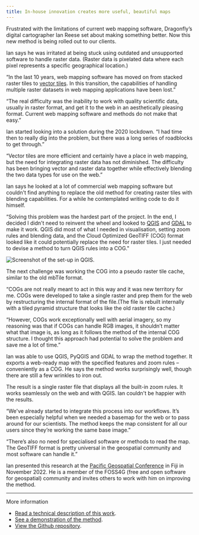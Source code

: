 ```yaml
---
title: In-house innovation creates more useful, beautiful maps
---
```


Frustrated with the limitations of current web mapping software, Dragonfly’s
digital cartographer Ian Reese set about making
something better. Now this new method is being rolled out to our clients.

<!--more-->

Ian says he was irritated at being stuck using outdated and unsupported software
to handle raster data. (Raster data is pixelated data where each pixel
represents a specific geographical location.)

“In the last 10 years, web mapping software has moved on from stacked raster
tiles to [vector tiles](https://en.wikipedia.org/wiki/Vector_tiles). In this
transition, the capabilities of handling multiple raster datasets in web mapping
applications have been lost.”

“The real difficulty was the inability to work with quality scientific data,
usually in raster format, and get it to the web in an aesthetically pleasing
format. Current web mapping software and methods do not make that easy.”

Ian started looking into a solution during the 2020 lockdown. “I had time then
to really dig into the problem, but there was a long series of roadblocks to get
through.”

“Vector tiles are more efficient and certainly have a place in web mapping, but
the need for integrating raster data has not diminished. The difficulty has been
bringing vector and raster data together while effectively blending the two data
types for use on the web.”

Ian says he looked at a lot of commercial web mapping software but couldn't find
anything to replace the old method for creating raster tiles with blending
capabilities. For a while he contemplated writing code to do it himself.

“Solving this problem was the hardest part of the project. In the end, I decided
I didn't need to reinvent the wheel and looked to [QGIS](https://qgis.org/en/site/)
and [GDAL](https://gdal.org) to make it work. QGIS did most of what I needed in
visualisation, setting zoom rules and blending data, and the Cloud Optimized
GeoTIFF (COG) format looked like it could potentially replace the need for raster
tiles. I just needed to devise a method to turn QGIS rules into a COG."

![Screenshot of the set-up in QGIS.](/news/2023-01-17-web-mapping-software/mapping-screenshot.jpg)

The next challenge was working the COG into a pseudo raster tile cache, similar
to the old mbTile format.

“COGs are not really meant to act in this way and it was new territory for me.
COGs were developed to take a single raster and prep them for the web by
restructuring the internal format of the file.(The file is rebuilt internally
with a tiled pyramid structure that looks like the old raster tile cache.)

“However, COGs work exceptionally well with aerial imagery, so my reasoning was
that if COGs can handle RGB images, it shouldn’t matter what that image is, as
long as it follows the method of the internal COG structure. I thought this
approach had potential to solve the problem and save me a lot of time.”

Ian was able to use QGIS, PyQGIS and GDAL to wrap the method together. It
exports a web-ready map with the specified features and zoom rules – conveniently
as a COG. He says the method works surprisingly well, though there are still a few
wrinkles to iron out.

The result is a single raster file that displays all the built-in zoom rules.
It works seamlessly on the web and with QGIS. Ian couldn't be happier with the
results.

“We've already started to integrate this process into our workflows. It’s been
especially helpful when we needed a basemap for the web or to pass around for
our scientists. The method keeps the map consistent for all our users since
they’re working the same base image.”

“There’s also no need for specialised software or methods to read the map. The
GeoTIFF format is pretty universal in the geospatial community and most software
can handle it.”

Ian presented this research at the [Pacific Geospatial Conference](https://www.osgeo.org/events/pacific-geospatial-conference-2022/) in Fiji in November 2022. He is a member of the
FOSS4G (free and open software for geospatial) community and invites others to work with him on improving the
method.

---

More information

- [Read a technical description of this work](https://xycarto.com/2022/11/26/qgis-to-stylized-cogs/).
- [See a demonstration of the method](https://dragonfly-science.github.io/qgis-cog-tiler/).
- [View the Github repository](https://github.com/dragonfly-science/qgis-cog-tiler).
